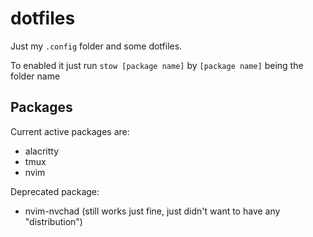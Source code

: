 # dotfiles
Just my `.config` folder and some dotfiles.

To enabled it just run `stow [package name]` by `[package name]` being the folder name

## Packages

Current active packages are:
- alacritty
- tmux
- nvim

Deprecated package:
- nvim-nvchad (still works just fine, just didn't want to have any "distribution")
